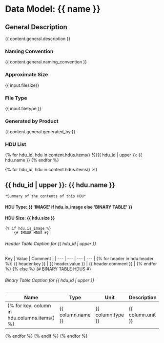# Data Model: {{ name }}

## General Description
{{ content.general.description }}

### Naming Convention
{{ content.general.naming_convention }}

### Approximate Size
{{ input.filesize}}

### File Type
{{ input.filetype }}

### Generated by Product
{{ content.general.generated_by }}

### HDU List
{% for hdu_id, hdu in content.hdus.items() %}{{ hdu_id | upper }}: {{ hdu.name }}
{% endfor %}

{% for hdu_id, hdu in content.hdus.items() %}

## {{ hdu_id | upper }}: {{ hdu.name }}
    *Summary of the contents of this HDU*

#### HDU Type: {{ 'IMAGE' if hdu.is_image else 'BINARY TABLE' }}
#### HDU Size:  {{ hdu.size }}

    {% if hdu.is_image %}
        {# IMAGE HDUS #}
###### Header Table Caption for {{ hdu_id | upper }}
Key | Value | Comment | 
| --- | --- | --- | --- |
{% for header in hdu.header %}| {{ header.key }} | {{ header.value }} | {{ header.comment }} |
{% endfor %}
{% else %}
        {# BINARY TABLE HDUS #}
###### Binary Table Caption for {{ hdu_id | upper }}
Name | Type | Unit | Description | 
| --- | --- | --- | --- | 
{% for key, column in hdu.columns.items() %} | {{ column.name }} | {{ column.type }} | {{ column.unit }} | {{ column.description }} | 
{% endfor %}
{% endif %}
{% endfor %}
